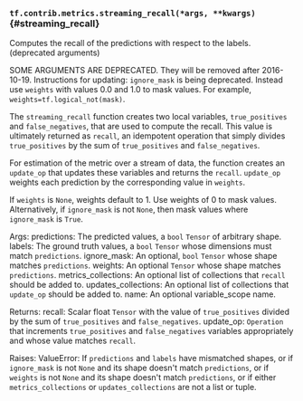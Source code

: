### `tf.contrib.metrics.streaming_recall(*args, **kwargs)` {#streaming_recall}

Computes the recall of the predictions with respect to the labels. (deprecated arguments)

SOME ARGUMENTS ARE DEPRECATED. They will be removed after 2016-10-19.
Instructions for updating:
`ignore_mask` is being deprecated. Instead use `weights` with values 0.0 and 1.0 to mask values. For example, `weights=tf.logical_not(mask)`.

  The `streaming_recall` function creates two local variables, `true_positives`
  and `false_negatives`, that are used to compute the recall. This value is
  ultimately returned as `recall`, an idempotent operation that simply divides
  `true_positives` by the sum of `true_positives`  and `false_negatives`.

  For estimation of the metric  over a stream of data, the function creates an
  `update_op` that updates these variables and returns the `recall`. `update_op`
  weights each prediction by the corresponding value in `weights`.

  If `weights` is `None`, weights default to 1. Use weights of 0 to mask values.
  Alternatively, if `ignore_mask` is not `None`, then mask values where
  `ignore_mask` is `True`.

  Args:
    predictions: The predicted values, a `bool` `Tensor` of arbitrary shape.
    labels: The ground truth values, a `bool` `Tensor` whose dimensions must
      match `predictions`.
    ignore_mask: An optional, `bool` `Tensor` whose shape matches `predictions`.
    weights: An optional `Tensor` whose shape matches `predictions`.
    metrics_collections: An optional list of collections that `recall` should
      be added to.
    updates_collections: An optional list of collections that `update_op` should
      be added to.
    name: An optional variable_scope name.

  Returns:
    recall: Scalar float `Tensor` with the value of `true_positives` divided
      by the sum of `true_positives` and `false_negatives`.
    update_op: `Operation` that increments `true_positives` and
      `false_negatives` variables appropriately and whose value matches
      `recall`.

  Raises:
    ValueError: If `predictions` and `labels` have mismatched shapes, or if
      `ignore_mask` is not `None` and its shape doesn't match `predictions`, or
      if `weights` is not `None` and its shape doesn't match `predictions`, or
      if either `metrics_collections` or `updates_collections` are not a list or
      tuple.

